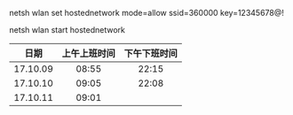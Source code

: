 
netsh wlan set hostednetwork mode=allow ssid=360000 key=12345678@!

netsh wlan start hostednetwork

日期|上午上班时间|下午下班时间
:----:|:----:|:----:
17.10.09|08:55|22:15
17.10.10|09:05|22:08
17.10.11|09:01| 
